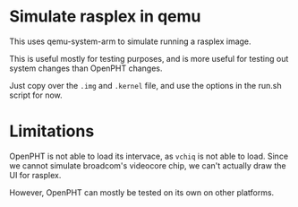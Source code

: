 # Simulate rasplex in qemu

This uses qemu-system-arm to simulate running a rasplex image.

This is useful mostly for testing purposes, and is more useful for testing out system changes than OpenPHT changes.

Just copy over the `.img` and `.kernel` file, and use the options in the run.sh script for now.

# Limitations

OpenPHT is not able to load its intervace, as `vchiq` is not able to load. Since we cannot simulate broadcom's videocore chip, we can't actually draw the UI for rasplex.

However, OpenPHT can mostly be tested on its own on other platforms.
